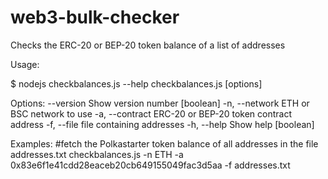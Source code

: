 # web3-bulk-checker
Checks the ERC-20 or BEP-20 token balance of a list of addresses

Usage:

$ nodejs checkbalances.js --help
checkbalances.js [options]

Options:
  --version       Show version number                                  [boolean]
  -n, --network   ETH or BSC network to use
  -a, --contract  ERC-20 or BEP-20 token contract address
  -f, --file      file containing addresses
  -h, --help      Show help                                            [boolean]

Examples:
#fetch the Polkastarter token balance of all addresses in the file addresses.txt
checkbalances.js -n ETH -a 0x83e6f1e41cdd28eaceb20cb649155049fac3d5aa -f addresses.txt
